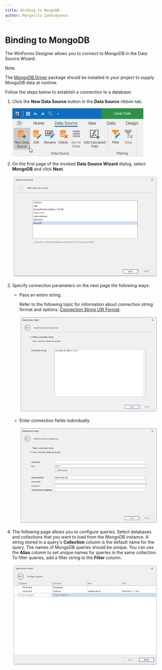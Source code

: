 ```yaml
---
title: Binding to MongoDB
author: Margarita Zakhodyaeva
---
```

# Binding to MongoDB

The WinForms Designer allows you to connect to MongoDB in the Data Source Wizard. 

> [!NOTE]
> The [MongoDB.Driver](https://www.nuget.org/packages/MongoDB.Driver) package should be installed in your project to supply MongoDB data at runtime.

Follow the steps below to establish a connection to a database:

1. Click the **New Data Source** button in the **Data Source** ribbon tab.
	
    ![new-data-source](../../../images/new-data-source.png)
2. On the first page of the invoked **Data Source Wizard** dialog, select **MongoDB** and click **Next**.

	![Data Source Wizard DataBase MongoDB](../../../images/win-data-source-wizard-database-mongodb.png)
    
3. Specify connection parameters on the next page the following ways: 

    - Pass an entire string. 

        Refer to the following topic for information about connection string format and options: [Connection String URI Format](https://docs.mongodb.com/manual/reference/connection-string/).

        ![MongoDB Connection String](../../../images/win-data-source-wizard-mongo-specify-connection-parameters.png)

    - Enter connection fields individually.

        ![MongoDB Individual Connection Fields](../../../images/win-data-source-wizard-database-mongodb-individual.png)

   

4. The following page allows you to configure queries. Select databases and collections that you want to load from the MongoDB instance. A string stored in a query's **Collection** column is the default name for the query. The names of MongoDB queries should be unique. You can use the **Alias** column to set unique names for queries in the same collection. To filter queries, add a filter string to the **Filter** column.

    ![Data Source Wizard MongoDB specify quueries](../../../images/win-data-source-wizard-mongodb-specify-queries.png) 